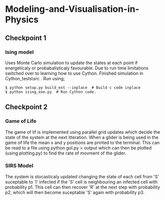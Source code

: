 # Modeling-and-Visualisation-in-Physics

## Checkpoint 1 ##
### Ising model ###
Uses Monte Carlo simulation to update the states at each point if energeticaly or probabalisticaly favourable. Due to run time limitations switched over to learning how to use Cython. Finished simulation in Cython_tests\src . Run using;
```
$ python setup.py build_ext --inplace  # Build c code inplace
$ python ising_exe.py  # Run Cython code.
```
## Checkpoint 2 ##
### Game of Life ###
The game of lif is implemented using parallel grid updates which decide the state of the system at the next itteration. When a glider is being used in the game of life the mean x and y positions are printed to the terminal. This can be read to a file using python gol.py > output which can then be plotted (using plotting.py) to find the rate of movment of the glider.

### SIRS Model ###
The system is stocasticaly updated changing the state of each cell from 'S' suceptable to 'I' infected if the 'S' cell is neighbouring an infected cell with probability p1. This cell can then recover 'R' at the next step with probability p2, which will then become suceptable 'S' again with probability p3. 
